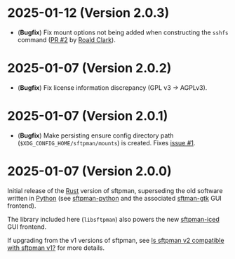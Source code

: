 # 2025-01-12 (Version 2.0.3)

- (**Bugfix**) Fix mount options not being added when constructing the `sshfs` command ([PR #2](https://github.com/spantaleev/sftpman-rs/pull/2) by [Roald Clark](https://github.com/roaldclark)).

# 2025-01-07 (Version 2.0.2)

- (**Bugfix**) Fix license information discrepancy (GPL v3 -> AGPLv3).

# 2025-01-07 (Version 2.0.1)

- (**Bugfix**) Make persisting ensure config directory path (`$XDG_CONFIG_HOME/sftpman/mounts`) is created. Fixes [issue #1](https://github.com/spantaleev/sftpman-rs/issues/1).

# 2025-01-07 (Version 2.0.0)

Initial release of the [Rust](https://www.rust-lang.org/) version of sftpman, superseding the old software written in [Python](https://www.python.org/) (see [sftpman-python](https://github.com/spantaleev/sftpman-python) and the associated [sftman-gtk](https://github.com/spantaleev/sftpman-gtk) GUI frontend).

The library included here (`libsftpman`) also powers the new [sftpman-iced](https://github.com/spantaleev/sftpman-iced-rs) GUI frontend.

If upgrading from the v1 versions of sftpman, see [Is sftpman v2 compatible with sftpman v1?](README.md#is-sftpman-v2-compatible-with-sftpman-v1) for more details.
